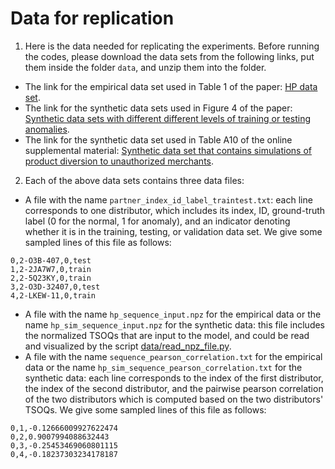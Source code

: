 # Data for replication

1. Here is the data needed for replicating the experiments. Before running the codes, please download the data sets from the following links, put them inside the folder `data`, and unzip them into the folder.
* The link for the empirical data set used in Table 1 of the paper: [HP data set](https://drive.google.com/file/d/1yHZzEEmfAb8iHmFnmuuVPy_3Ag4d0FF5/view?usp=sharing).
* The link for the synthetic data sets used in Figure 4 of the paper: [Synthetic data sets with different different levels of training or testing anomalies](https://drive.google.com/file/d/1CV71PaW24BPA6o-TA42FaqnAW1PrMpuv/view?usp=sharing).
* The link for the synthetic data set used in Table A10 of the online supplemental material: [Synthetic data set that contains simulations of product diversion to unauthorized merchants](https://drive.google.com/file/d/1wkI8IPgz2Q57sBoEYGxPqcPACKW3arh5/view?usp=sharing).

2. Each of the above data sets contains three data files:
* A file with the name `partner_index_id_label_traintest.txt`: each line corresponds to one distributor, which includes its index, ID, ground-truth label (0 for the normal, 1 for anomaly), and an indicator denoting whether it is in the training, testing, or validation data set. We give some sampled lines of this file as follows:
```
0,2-O3B-407,0,test
1,2-2JA7W7,0,train
2,2-5Q23KY,0,train
3,2-O3D-32407,0,test
4,2-LKEW-11,0,train
```
* A file with the name `hp_sequence_input.npz` for the empirical data or the name `hp_sim_sequence_input.npz` for the synthetic data: this file includes the normalized TSOQs that are input to the model, and could be read and visualized by the script [data/read_npz_file.py](read_npz_file.py).
* A file with the name `sequence_pearson_correlation.txt` for the empirical data or the name `hp_sim_sequence_pearson_correlation.txt` for the synthetic data: each line corresponds to the index of the first distributor, the index of the second distributor, and the pairwise pearson correlation of the two distributors which is computed based on the two distributors' TSOQs. We give some sampled lines of this file as follows:
```
0,1,-0.12666009927622474
0,2,0.9007994088632443
0,3,-0.25453469060801115
0,4,-0.18237303234178187
```
